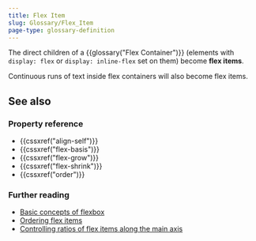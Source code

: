 ```yaml
---
title: Flex Item
slug: Glossary/Flex_Item
page-type: glossary-definition
---
```




The direct children of a {{glossary("Flex Container")}} (elements with `display: flex` or `display: inline-flex` set on them) become **flex items**.

Continuous runs of text inside flex containers will also become flex items.

## See also

### Property reference

- {{cssxref("align-self")}}
- {{cssxref("flex-basis")}}
- {{cssxref("flex-grow")}}
- {{cssxref("flex-shrink")}}
- {{cssxref("order")}}

### Further reading

- [Basic concepts of flexbox](/Web/CSS/CSS_flexible_box_layout/Basic_concepts_of_flexbox)
- [Ordering flex items](/Web/CSS/CSS_flexible_box_layout/Ordering_flex_items)
- [Controlling ratios of flex items along the main axis](/Web/CSS/CSS_flexible_box_layout/Controlling_ratios_of_flex_items_along_the_main_axis)
